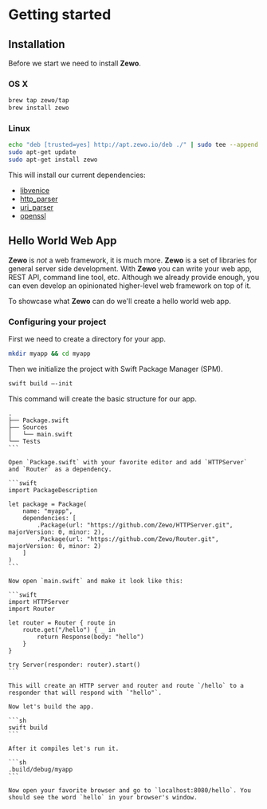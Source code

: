 # Getting started

## Installation

Before we start we need to install **Zewo**.

### OS X
```sh
brew tap zewo/tap
brew install zewo
```

### Linux
```sh
echo "deb [trusted=yes] http://apt.zewo.io/deb ./" | sudo tee --append /etc/apt/sources.list
sudo apt-get update
sudo apt-get install zewo
```

This will install our current dependencies:

- [libvenice](https://github.com/Zewo/libvenice)
- [http_parser](https://github.com/Zewo/http_parser)
- [uri_parser](https://github.com/Zewo/uri_parser)
- [openssl](https://www.openssl.org/)

## Hello World Web App

**Zewo** is *not* a web framework, it is much more. **Zewo** is a set of libraries for general server side development. With **Zewo** you can write your web app, REST API, command line tool, etc. Although we already provide enough, you can even develop an opinionated higher-level web framework on top of it.

To showcase what **Zewo** can do we'll create a hello world web app.

### Configuring your project

First we need to create a directory for your app.

```sh
mkdir myapp && cd myapp
```

Then we initialize the project with Swift Package Manager (SPM).

```sh
swift build —-init
```

This command will create the basic structure for our app.

````
.
├── Package.swift
├── Sources
│   └── main.swift
└── Tests
```

Open `Package.swift` with your favorite editor and add `HTTPServer` and `Router` as a dependency.

```swift
import PackageDescription

let package = Package(
    name: "myapp",
    dependencies: [
        .Package(url: "https://github.com/Zewo/HTTPServer.git", majorVersion: 0, minor: 2),
        .Package(url: "https://github.com/Zewo/Router.git", majorVersion: 0, minor: 2)
    ]
)
```

Now open `main.swift` and make it look like this:

```swift
import HTTPServer
import Router

let router = Router { route in
    route.get("/hello") { _ in
        return Response(body: "hello")
    }
}

try Server(responder: router).start()
```

This will create an HTTP server and router and route `/hello` to a responder that will respond with `"hello"`.

Now let's build the app.

```sh
swift build
```

After it compiles let's run it.

```sh
.build/debug/myapp
```

Now open your favorite browser and go to `localhost:8080/hello`. You should see the word `hello` in your browser's window.

